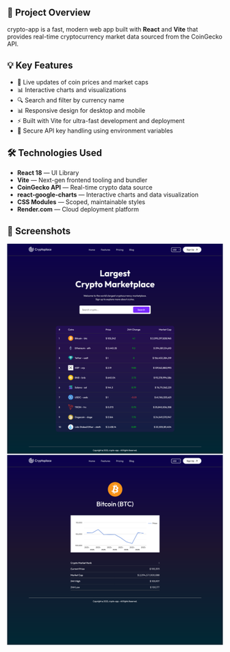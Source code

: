 ## 🎯 Project Overview

crypto-app is a fast, modern web app built with **React** and **Vite** that provides real-time cryptocurrency market data sourced from the CoinGecko API.

## 💡 Key Features

- 🔄 Live updates of coin prices and market caps
- 📊 Interactive charts and visualizations
- 🔍 Search and filter by currency name
- 📊 Responsive design for desktop and mobile
- ⚡ Built with Vite for ultra-fast development and deployment
- 🔐 Secure API key handling using environment variables

## 🛠️ Technologies Used

- **React 18** — UI Library
- **Vite** — Next-gen frontend tooling and bundler
- **CoinGecko API** — Real-time crypto data source
- **react-google-charts** — Interactive charts and data visualization 
- **CSS Modules** — Scoped, maintainable styles
- **Render.com** — Cloud deployment platform

## 📸 Screenshots

![Home Page](./src/assets/screenshot.png)
![Details Page](./src/assets/screenshot1.png)

